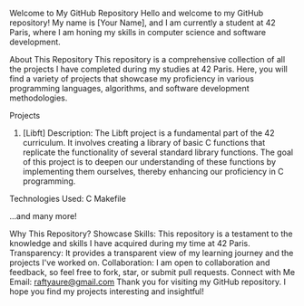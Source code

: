 Welcome to My GitHub Repository
Hello and welcome to my GitHub repository! My name is [Your Name], and I am currently a student at 42 Paris, where I am honing my skills in computer science and software development.

About This Repository
This repository is a comprehensive collection of all the projects I have completed during my studies at 42 Paris. Here, you will find a variety of projects that showcase my proficiency in various programming languages, algorithms, and software development methodologies.

Projects
1. [Libft]
Description: The Libft project is a fundamental part of the 42 curriculum. It involves creating a library of basic C functions that replicate the functionality of several standard library functions. The goal of this project is to deepen our understanding of these functions by implementing them ourselves, thereby enhancing our proficiency in C programming.

Technologies Used:
C
Makefile

...and many more!

Why This Repository?
Showcase Skills: This repository is a testament to the knowledge and skills I have acquired during my time at 42 Paris.
Transparency: It provides a transparent view of my learning journey and the projects I've worked on.
Collaboration: I am open to collaboration and feedback, so feel free to fork, star, or submit pull requests.
Connect with Me
Email: raftyaure@gmail.com
Thank you for visiting my GitHub repository. I hope you find my projects interesting and insightful!
